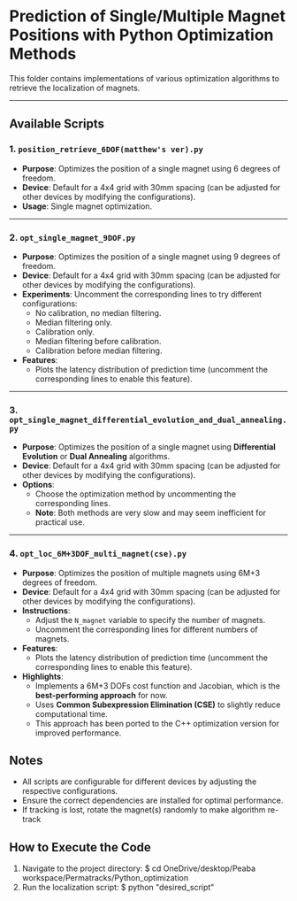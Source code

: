 # Prediction of Single/Multiple Magnet Positions with Python Optimization Methods

This folder contains implementations of various optimization algorithms to retrieve the localization of magnets.

---

## Available Scripts

### 1. `position_retrieve_6DOF(matthew's ver).py`
- **Purpose**: Optimizes the position of a single magnet using 6 degrees of freedom.
- **Device**: Default for a 4x4 grid with 30mm spacing (can be adjusted for other devices by modifying the configurations).
- **Usage**: Single magnet optimization.

---

### 2. `opt_single_magnet_9DOF.py`
- **Purpose**: Optimizes the position of a single magnet using 9 degrees of freedom.
- **Device**: Default for a 4x4 grid with 30mm spacing (can be adjusted for other devices by modifying the configurations).
- **Experiments**: Uncomment the corresponding lines to try different configurations:
  - No calibration, no median filtering.
  - Median filtering only.
  - Calibration only.
  - Median filtering before calibration.
  - Calibration before median filtering.
- **Features**:
  - Plots the latency distribution of prediction time (uncomment the corresponding lines to enable this feature).

---

### 3. `opt_single_magnet_differential_evolution_and_dual_annealing.py`
- **Purpose**: Optimizes the position of a single magnet using **Differential Evolution** or **Dual Annealing** algorithms.
- **Device**: Default for a 4x4 grid with 30mm spacing (can be adjusted for other devices by modifying the configurations).
- **Options**:
  - Choose the optimization method by uncommenting the corresponding lines.
  - **Note**: Both methods are very slow and may seem inefficient for practical use.

---

### 4. `opt_loc_6M+3DOF_multi_magnet(cse).py`
- **Purpose**: Optimizes the position of multiple magnets using 6M+3 degrees of freedom.
- **Device**: Default for a 4x4 grid with 30mm spacing (can be adjusted for other devices by modifying the configurations).
- **Instructions**:
  - Adjust the `N_magnet` variable to specify the number of magnets.
  - Uncomment the corresponding lines for different numbers of magnets.
- **Features**:
  - Plots the latency distribution of prediction time (uncomment the corresponding lines to enable this feature).
- **Highlights**:
  - Implements a 6M+3 DOFs cost function and Jacobian, which is the **best-performing approach** for now.
  - Uses **Common Subexpression Elimination (CSE)** to slightly reduce computational time.
  - This approach has been ported to the C++ optimization version for improved performance.


## Notes
- All scripts are configurable for different devices by adjusting the respective configurations.
- Ensure the correct dependencies are installed for optimal performance.
- If tracking is lost, rotate the magnet(s) randomly to make algorithm re-track

## How to Execute the Code

1. Navigate to the project directory:
   $ cd OneDrive/desktop/Peaba workspace/Permatracks/Python_optimization
2. Run the localization script:
   $ python "desired_script"

